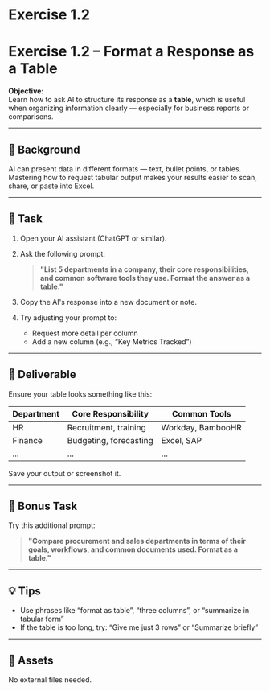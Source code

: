 # Exercise 1.2
# Exercise 1.2 – Format a Response as a Table

**Objective:**  
Learn how to ask AI to structure its response as a **table**, which is useful when organizing information clearly — especially for business reports or comparisons.

---

## 🧠 Background

AI can present data in different formats — text, bullet points, or tables. Mastering how to request tabular output makes your results easier to scan, share, or paste into Excel.

---

## 📝 Task

1. Open your AI assistant (ChatGPT or similar).
2. Ask the following prompt:

   > **"List 5 departments in a company, their core responsibilities, and common software tools they use. Format the answer as a table."**

3. Copy the AI's response into a new document or note.
4. Try adjusting your prompt to:
   - Request more detail per column
   - Add a new column (e.g., “Key Metrics Tracked”)

---

## 🎯 Deliverable

Ensure your table looks something like this:

| Department     | Core Responsibility              | Common Tools         |
|----------------|----------------------------------|----------------------|
| HR             | Recruitment, training            | Workday, BambooHR    |
| Finance        | Budgeting, forecasting           | Excel, SAP           |
| ...            | ...                              | ...                  |

Save your output or screenshot it.

---

## 🔁 Bonus Task

Try this additional prompt:

> **"Compare procurement and sales departments in terms of their goals, workflows, and common documents used. Format as a table."**

---

## 💡 Tips

- Use phrases like “format as table”, “three columns”, or “summarize in tabular form”
- If the table is too long, try: “Give me just 3 rows” or “Summarize briefly”

---

## 📁 Assets

No external files needed.
